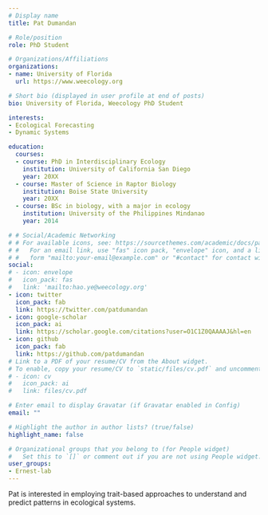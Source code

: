 ```yaml
---
# Display name
title: Pat Dumandan

# Role/position
role: PhD Student

# Organizations/Affiliations
organizations:
- name: University of Florida
  url: https://www.weecology.org

# Short bio (displayed in user profile at end of posts)
bio: University of Florida, Weecology PhD Student

interests:
- Ecological Forecasting
- Dynamic Systems

education:
  courses:
  - course: PhD in Interdisciplinary Ecology
    institution: University of California San Diego
    year: 20XX
  - course: Master of Science in Raptor Biology
    institution: Boise State University
    year: 20XX
  - course: BSc in biology, with a major in ecology
    institution: University of the Philippines Mindanao
    year: 2014

# # Social/Academic Networking
# # For available icons, see: https://sourcethemes.com/academic/docs/page-builder/#icons
# #   For an email link, use "fas" icon pack, "envelope" icon, and a link in the
# #   form "mailto:your-email@example.com" or "#contact" for contact widget.
social:
# - icon: envelope
#   icon_pack: fas
#   link: 'mailto:hao.ye@weecology.org'
- icon: twitter
  icon_pack: fab
  link: https://twitter.com/patdumandan
- icon: google-scholar
  icon_pack: ai
  link: https://scholar.google.com/citations?user=O1C1Z0QAAAAJ&hl=en
- icon: github
  icon_pack: fab
  link: https://github.com/patdumandan
# Link to a PDF of your resume/CV from the About widget.
# To enable, copy your resume/CV to `static/files/cv.pdf` and uncomment the lines below.
# - icon: cv
#   icon_pack: ai
#   link: files/cv.pdf

# Enter email to display Gravatar (if Gravatar enabled in Config)
email: ""

# Highlight the author in author lists? (true/false)
highlight_name: false

# Organizational groups that you belong to (for People widget)
#   Set this to `[]` or comment out if you are not using People widget.
user_groups:
- Ernest-lab
---
```


Pat is interested in employing trait-based approaches to understand and predict patterns in ecological systems.
